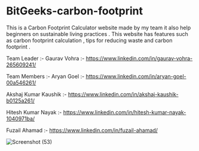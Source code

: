 # BitGeeks-carbon-footprint
This is a Carbon Footprint Calculator website made by my team it also help beginners on sustainable living practices . This website has features such as carbon footprint calculation , tips for reducing waste and carbon footprint .

Team Leader :- Gaurav Vohra :- https://www.linkedin.com/in/gaurav-vohra-265609241/

Team Members :- Aryan Goel :- https://www.linkedin.com/in/aryan-goel-00a546261/

  Akshaj Kumar Kaushik :- https://www.linkedin.com/in/akshaj-kaushik-b0125a261/
                
Hitesh Kumar Nayak :- https://www.linkedin.com/in/hitesh-kumar-nayak-1040971ba/
                
Fuzail Ahamad :- https://www.linkedin.com/in/fuzail-ahamad/


![Screenshot (53)](https://github.com/ragestonegaming/BitGeeks-carbon-footprint/assets/80562218/f3e77685-442b-49eb-b829-5586b9c03eff)

